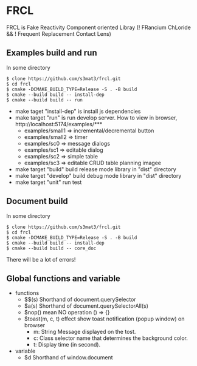 # FRCL

FRCL is Fake Reactivity Component oriented Libray (! FRancium ChLoride && ! Frequent Replacement Contact Lens)

## Examples build and run

In some directory

```shell-session
$ clone https://github.com/s3mat3/frcl.git
$ cd frcl
$ cmake -DCMAKE_BUILD_TYPE=Release -S . -B build
$ cmake --build build -- install-dep
$ cmake --build build -- run
```

* make taget "install-dep" is install js dependencies
* make target "run" is run develop server. How to view in browser, http://localhost:5174/examples/\*\*\*
  * examples/small1 => incremental/decremental button
  * examples/small2 => timer
  * examples/sc0 => message dialogs
  * examples/sc1 => editable dialog
  * examples/sc2 => simple table
  * examples/sc3 => editable CRUD table planning imagee
* make target "build" build release mode library in "dist" directory
* make target "develop" build debug mode library in "dist" directory
* make target "unit" run test

## Document build

In some directory

```shell-session
$ clone https://github.com/s3mat3/frcl.git
$ cd frcl
$ cmake -DCMAKE_BUILD_TYPE=Release -S . -B build
$ cmake --build build -- install-dep
$ cmake --build build -- core_doc
```

There will be a lot of errors!



## Global functions and variable

* functions
  * $$(s) Shorthand of document.querySelector
  * $a(s) Shorthand of document.querySelectorAll(s)
  * $nop() mean NO operation () => {}
  * $toast(m, c, t) effect show toast notification (popup window) on browser
	* m: String Message displayed on the tost.
	* c: Class selector name that determines the background color.
	* t: Display time (in second).
* variable
  * $d Shorthand of window.document

